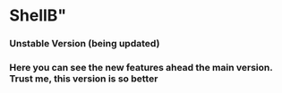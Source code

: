 <h1> ShellB" </h1>

### Unstable Version (being updated)
### Here you can see the new features ahead the main version. Trust me, this version is so better
